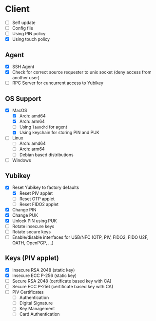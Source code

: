 # Client

* [ ] Self update
* [ ] Config file
* [ ] Using PIN policy
* [x] Using touch policy

## Agent

* [x] SSH Agent
* [x] Check for correct source requester to unix socket (deny access from another user)
* [ ] RPC Server for cuncurrent access to Yubikey

## OS Support

* [x] MacOS
    * [x] Arch: amd64
    * [x] Arch: arm64
    * [ ] Using `launchd` for agent
    * [x] Using keychain for storing PIN and PUK
* [ ] Linux
    * [ ] Arch: amd64
    * [ ] Arch: arm64
    * [ ] Debian based distributions
* [ ] Windows

## Yubikey

* [x] Reset Yubikey to factory defaults
    * [x] Reset PIV applet
    * [ ] Reset OTP applet
    * [ ] Reset FIDO2 applet
* [x] Change PIN
* [x] Change PUK
* [x] Unlock PIN using PUK
* [ ] Rotate insecure keys
* [ ] Rotate secure keys
* [ ] Enable/disable interfaces for USB/NFC (OTP, PIV, FIDO2, FIDO U2F, OATH, OpenPGP, ...)

## Keys (PIV applet)

* [x] Insecure RSA 2048 (static key)
* [x] Insecure ECC P-256 (static key)
* [ ] Secure RSA 2048 (certificate based key with CA)
* [ ] Secure ECC P-256 (certificate based key with CA)
* [ ] PIV Certificates
    * [ ] Authentication
    * [ ] Digital Signature
    * [ ] Key Management
    * [ ] Card Authentication
